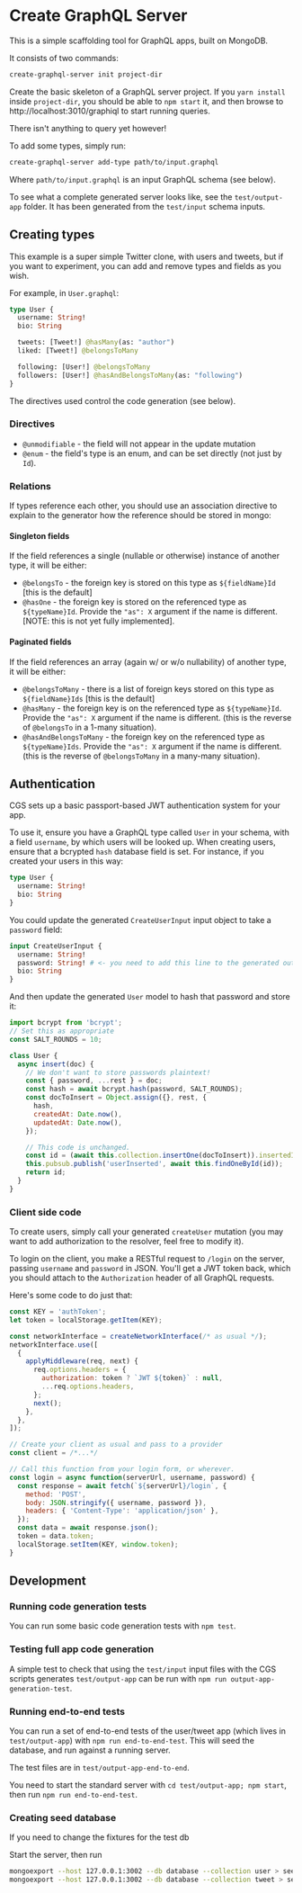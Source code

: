# Create GraphQL Server

This is a simple scaffolding tool for GraphQL apps, built on MongoDB.

It consists of two commands:

```bash
create-graphql-server init project-dir
```

Create the basic skeleton of a GraphQL server project. If you `yarn install` inside `project-dir`, you should be able to `npm start` it, and then browse to http://localhost:3010/graphiql to start running queries.

There isn't anything to query yet however!

To add some types, simply run:

```bash
create-graphql-server add-type path/to/input.graphql
```

Where `path/to/input.graphql` is an input GraphQL schema (see below).

To see what a complete generated server looks like, see the `test/output-app` folder. It has been generated from the `test/input` schema inputs.


## Creating types

This example is a super simple Twitter clone, with users and tweets, but if you want to experiment, you can add and remove types and fields as you wish.

For example, in `User.graphql`:

```graphql
type User {
  username: String!
  bio: String

  tweets: [Tweet!] @hasMany(as: "author")
  liked: [Tweet!] @belongsToMany

  following: [User!] @belongsToMany
  followers: [User!] @hasAndBelongsToMany(as: "following")
}
```

The directives used control the code generation (see below).

### Directives

- `@unmodifiable` - the field will not appear in the update mutation
- `@enum` - the field's type is an enum, and can be set directly (not just by `Id`).

### Relations

If types reference each other, you should use an association directive to explain to the generator how the reference should be stored in mongo:

#### Singleton fields

If the field references a single (nullable or otherwise) instance of another type, it will be either:

- `@belongsTo` - the foreign key is stored on this type as `${fieldName}Id` [this is the default]
- `@hasOne` - the foreign key is stored on the referenced type as `${typeName}Id`. Provide the `"as": X` argument if the name is different. [NOTE: this is not yet fully implemented].

#### Paginated fields

If the field references an array (again w/ or w/o nullability) of another type, it will be either:

- `@belongsToMany` - there is a list of foreign keys stored on this type as `${fieldName}Ids` [this is the default]
- `@hasMany` - the foreign key is on the referenced type as `${typeName}Id`. Provide the `"as": X` argument if the name is different. (this is the reverse of `@belongsTo` in a 1-many situation).
- `@hasAndBelongsToMany` - the foreign key on the referenced type as `${typeName}Ids`. Provide the `"as": X` argument if the name is different. (this is the reverse of `@belongsToMany` in a many-many situation).

## Authentication

CGS sets up a basic passport-based JWT authentication system for your app.

To use it, ensure you have a GraphQL type called `User` in your schema, with a field `username`, by which users will be looked up. When creating users, ensure that a bcrypted `hash` database field is set. For instance, if you created your users in this way:

```graphql
type User {
  username: String!
  bio: String
}
```

You could update the generated `CreateUserInput` input object to take a `password` field:

```graphql
input CreateUserInput {
  username: String!
  password: String! # <- you need to add this line to the generated output
  bio: String
}
```

And then update the generated `User` model to hash that password and store it:

```js
import bcrypt from 'bcrypt';
// Set this as appropriate
const SALT_ROUNDS = 10;

class User {
  async insert(doc) {
    // We don't want to store passwords plaintext!
    const { password, ...rest } = doc;
    const hash = await bcrypt.hash(password, SALT_ROUNDS);
    const docToInsert = Object.assign({}, rest, {
      hash,
      createdAt: Date.now(),
      updatedAt: Date.now(),
    });

    // This code is unchanged.
    const id = (await this.collection.insertOne(docToInsert)).insertedId;
    this.pubsub.publish('userInserted', await this.findOneById(id));
    return id;
  }
}
```

### Client side code

To create users, simply call your generated `createUser` mutation (you may want to add authorization to the resolver, feel free to modify it).

To login on the client, you make a RESTful request to `/login` on the server, passing `username` and `password` in JSON. You'll get a JWT token back, which you should attach to the `Authorization` header of all GraphQL requests.

Here's some code to do just that:

```js
const KEY = 'authToken';
let token = localStorage.getItem(KEY);

const networkInterface = createNetworkInterface(/* as usual */);
networkInterface.use([
  {
    applyMiddleware(req, next) {
      req.options.headers = {
        authorization: token ? `JWT ${token}` : null,
        ...req.options.headers,
      };
      next();
    },
  },
]);

// Create your client as usual and pass to a provider
const client = /*...*/

// Call this function from your login form, or wherever.
const login = async function(serverUrl, username, password) {
  const response = await fetch(`${serverUrl}/login`, {
    method: 'POST',
    body: JSON.stringify({ username, password }),
    headers: { 'Content-Type': 'application/json' },
  });
  const data = await response.json();
  token = data.token;
  localStorage.setItem(KEY, window.token);
}
```

## Development

### Running code generation tests

You can run some basic code generation tests with `npm test`.

### Testing full app code generation

A simple test to check that using the `test/input` input files with the CGS scripts generates `test/output-app` can be run with `npm run output-app-generation-test`.

### Running end-to-end tests

You can run a set of end-to-end tests of the user/tweet app (which lives in `test/output-app`) with `npm run end-to-end-test`. This will seed the database, and run against a running server.

The test files are in `test/output-app-end-to-end`.

You need to start the standard server with `cd test/output-app; npm start`, then run `npm run end-to-end-test`.


### Creating seed database

If you need to change the fixtures for the test db

Start the server, then run
```bash
mongoexport --host 127.0.0.1:3002 --db database --collection user > seeds/User.json
mongoexport --host 127.0.0.1:3002 --db database --collection tweet > seeds/Tweet.json
```
